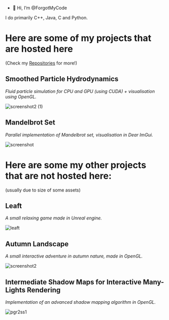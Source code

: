 - 👋 Hi, I’m @ForgotMyCode

I do primarily C++, Java, C and Python.

# Here are some of my projects that are hosted here

(Check my [Repositories](https://github.com/ForgotMyCode?tab=repositories) for more!)

## Smoothed Particle Hydrodynamics

*Fluid particle simulation for CPU and GPU (using CUDA) + visualisation using OpenGL.*

![screenshot2 (1)](https://github.com/ForgotMyCode/ForgotMyCode/assets/79061723/13137884-d5a5-4a95-b747-ef4ff4b6d83f)

## Mandelbrot Set

*Parallel implementation of Mandelbrot set, visualisation in Dear ImGui.*

![screenshot](https://github.com/ForgotMyCode/ForgotMyCode/assets/79061723/a847f2d2-a644-4b6a-8cc1-6ab361bf92f9)

# Here are some my other projects that are not hosted here:

(usually due to size of some assets)

## Leaft

*A small relaxing game made in Unreal engine.*

![leaft](https://github.com/ForgotMyCode/ForgotMyCode/assets/79061723/94be00f8-e6ea-44dd-91e6-f9148c5556af)

## Autumn Landscape

*A small interactive adventure in autumn nature, made in OpenGL.*

![screenshot2](https://github.com/ForgotMyCode/ForgotMyCode/assets/79061723/09e5e5d0-bfb8-49e0-8e53-a36321eb92ec)

## Intermediate Shadow Maps for Interactive Many-Lights Rendering

*Implementation of an advanced shadow mapping algorithm in OpenGL.*

![pgr2ss1](https://github.com/ForgotMyCode/ForgotMyCode/assets/79061723/6d00579c-182a-4e82-ab80-fdffa1f3905c)
